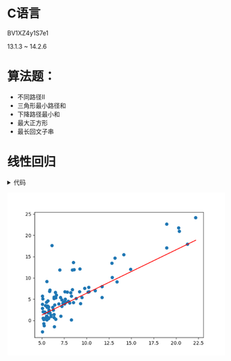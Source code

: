 # C语言
BV1XZ4y1S7e1

13.1.3 ~ 14.2.6

# 算法题：
- 不同路径Ⅱ
- 三角形最小路径和
- 下降路径最小和
- 最大正方形
- 最长回文子串

# 线性回归
<details>
  <summary>代码 </summary>

    import pandas as pd
    import numpy as np
    import matplotlib.pyplot as plt
    fpath = "C:/Users/15726/Desktop/JNAIC/test_task/ex1data1.txt"
    datas = pd.read_csv(fpath,sep=",",header=None,names=['population','profit'])
    def plot(w,b):
        x = np.linspace(datas['population'].min(), datas['population'].max(),30)
        y = w*x+b
        plt.plot(x,y,color = "red")
    def train(x, y,a):
        global w,b
        w += (y- w*x-b)*x*a
        b += (y- w*x-b)*a

    w = 1
    b = -1
    a = 0.001

    for e in range(1000):
        for i in range(len(datas)):
            train(datas['population'][i],datas['profit'][i],a)

    x = datas['population']
    y = datas['profit']
    plt.scatter(x,y)
    plot(w,b)
    plt.show()
    print(w,b)


</details>



 
![](image.png)